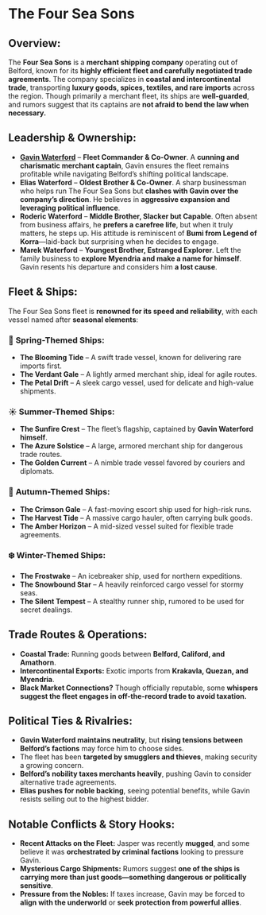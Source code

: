 # The Four Sea Sons

## **Overview:**

The **Four Sea Sons** is a **merchant shipping company** operating out of Belford, known for its **highly efficient fleet and carefully negotiated trade agreements**. The company specializes in **coastal and intercontinental trade**, transporting **luxury goods, spices, textiles, and rare imports** across the region. Though primarily a merchant fleet, its ships are **well-guarded**, and rumors suggest that its captains are **not afraid to bend the law when necessary.**

## **Leadership & Ownership:**
- **[Gavin Waterford](../npcs/GavinWaterford.md)** – **Fleet Commander & Co-Owner**. A **cunning and charismatic merchant captain**, Gavin ensures the fleet remains profitable while navigating Belford’s shifting political landscape.
- **Elias Waterford** – **Oldest Brother & Co-Owner**. A sharp businessman who helps run The Four Sea Sons but **clashes with Gavin over the company’s direction**. He believes in **aggressive expansion and leveraging political influence**.
- **Roderic Waterford** – **Middle Brother, Slacker but Capable**. Often absent from business affairs, he **prefers a carefree life**, but when it truly matters, he steps up. His attitude is reminiscent of **Bumi from Legend of Korra**—laid-back but surprising when he decides to engage.
- **Marek Waterford** – **Youngest Brother, Estranged Explorer**. Left the family business to **explore Myendria and make a name for himself**. Gavin resents his departure and considers him **a lost cause**.

## **Fleet & Ships:**

The Four Sea Sons fleet is **renowned for its speed and reliability**, with each vessel named after **seasonal elements**:

### 🌸 **Spring-Themed Ships:**
- **The Blooming Tide** – A swift trade vessel, known for delivering rare imports first.
- **The Verdant Gale** – A lightly armed merchant ship, ideal for agile routes.
- **The Petal Drift** – A sleek cargo vessel, used for delicate and high-value shipments.

### ☀️ **Summer-Themed Ships:**
- **The Sunfire Crest** – The fleet’s flagship, captained by **Gavin Waterford himself**.
- **The Azure Solstice** – A large, armored merchant ship for dangerous trade routes.
- **The Golden Current** – A nimble trade vessel favored by couriers and diplomats.

### 🍂 **Autumn-Themed Ships:**
- **The Crimson Gale** – A fast-moving escort ship used for high-risk runs.
- **The Harvest Tide** – A massive cargo hauler, often carrying bulk goods.
- **The Amber Horizon** – A mid-sized vessel suited for flexible trade agreements.

### ❄️ **Winter-Themed Ships:**
- **The Frostwake** – An icebreaker ship, used for northern expeditions.
- **The Snowbound Star** – A heavily reinforced cargo vessel for stormy seas.
- **The Silent Tempest** – A stealthy runner ship, rumored to be used for secret dealings.

## **Trade Routes & Operations:**
- **Coastal Trade:** Running goods between **Belford, Califord, and Amathorn**.
- **Intercontinental Exports:** Exotic imports from **Krakavla, Quezan, and Myendria**.
- **Black Market Connections?** Though officially reputable, some **whispers suggest the fleet engages in off-the-record trade to avoid taxation.**

## **Political Ties & Rivalries:**
- **Gavin Waterford maintains neutrality**, but **rising tensions between Belford’s factions** may force him to choose sides.
- The fleet has been **targeted by smugglers and thieves**, making security a growing concern.
- **Belford’s nobility taxes merchants heavily**, pushing Gavin to consider alternative trade agreements.
- **Elias pushes for noble backing**, seeing potential benefits, while Gavin resists selling out to the highest bidder.

## **Notable Conflicts & Story Hooks:**
- **Recent Attacks on the Fleet:** Jasper was recently **mugged**, and some believe it was **orchestrated by criminal factions** looking to pressure Gavin.
- **Mysterious Cargo Shipments:** Rumors suggest **one of the ships is carrying more than just goods—something dangerous or politically sensitive**.
- **Pressure from the Nobles:** If taxes increase, Gavin may be forced to **align with the underworld** or **seek protection from powerful allies**.

